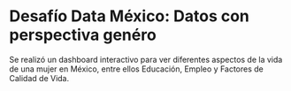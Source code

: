 # Desafío Data México: Datos con perspectiva genéro

Se realizó un dashboard interactivo para ver diferentes aspectos de la vida de una mujer en México, entre ellos Educación, Empleo y Factores de Calidad de Vida.
